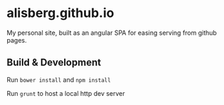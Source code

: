 # alisberg.github.io

My personal site, built as an angular SPA for easing serving from github pages.

## Build & Development ##

Run `bower install` and `npm install`

Run `grunt` to host a local http dev server

